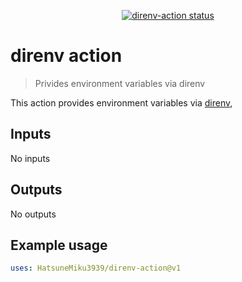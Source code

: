 
<p align="center">
  <a href="https://github.com/HatsuneMiku3939/direnv-action/actions"><img alt="direnv-action status" src="https://github.com/HatsuneMiku3939/direnv-action/workflows/units-test/badge.svg"></a>
</p>

# direnv action

> Privides environment variables via direnv

This action provides environment variables via [direnv](https://direnv.net/),

## Inputs

No inputs

## Outputs

No outputs

## Example usage

```yaml
uses: HatsuneMiku3939/direnv-action@v1
```
